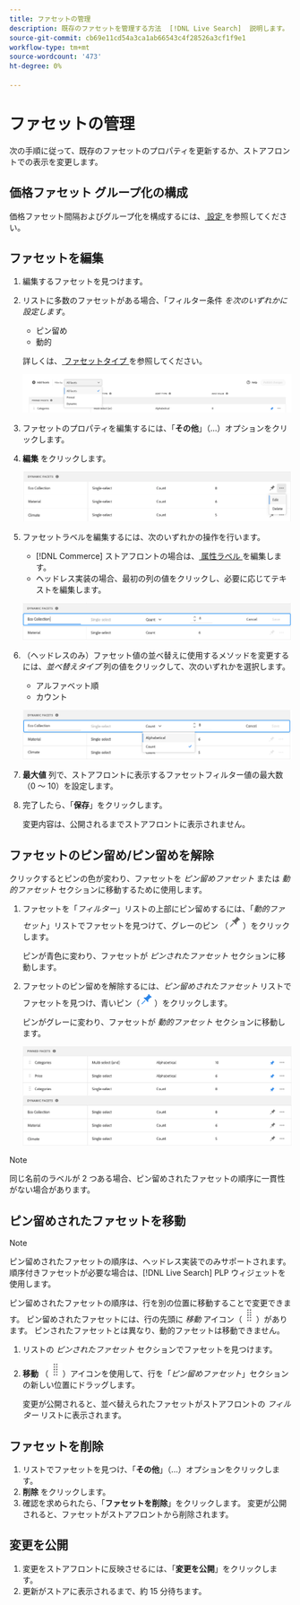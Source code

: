 ```yaml
---
title: ファセットの管理
description: 既存のファセットを管理する方法  [!DNL Live Search]  説明します。
source-git-commit: cb69e11cd54a3ca1ab66543c4f28526a3cf1f9e1
workflow-type: tm+mt
source-wordcount: '473'
ht-degree: 0%

---
```


# ファセットの管理

次の手順に従って、既存のファセットのプロパティを更新するか、ストアフロントでの表示を変更します。

## 価格ファセット グループ化の構成

価格ファセット間隔およびグループ化を構成するには、[ 設定 ](settings.md) を参照してください。

## ファセットを編集

1. 編集するファセットを見つけます。
1. リストに多数のファセットがある場合、「フィルター条件 *を次のいずれかに設定します*。

   * ピン留め
   * 動的

   詳しくは、[ ファセットタイプ ](facets-type.md) を参照してください。

   ![ フィルターファセット ](assets/facets-filter-by-cropped.png)

1. ファセットのプロパティを編集するには、「**その他**」（...）オプションをクリックします。
1. **編集** をクリックします。

   ![ 編集オプション ](assets/facet-edit-menu.png)

1. ファセットラベルを編集するには、次のいずれかの操作を行います。

   * [!DNL Commerce] ストアフロントの場合は、[ 属性ラベル ](https://experienceleague.adobe.com/docs/commerce-admin/catalog/product-attributes/product-attributes.html?lang=ja) を編集します。
   * ヘッドレス実装の場合、最初の列の値をクリックし、必要に応じてテキストを編集します。

   ![ ラベルを編集 ](assets/facet-edit-label.png)

1. （ヘッドレスのみ）ファセット値の並べ替えに使用するメソッドを変更するには、*並べ替えタイプ* 列の値をクリックして、次のいずれかを選択します。

   * アルファベット順
   * カウント

   ![ 編集数 ](assets/facets-edit-count.png)

1. **最大値** 列で、ストアフロントに表示するファセットフィルター値の最大数（0 ～ 10）を設定します。
1. 完了したら、「**保存**」をクリックします。

   変更内容は、公開されるまでストアフロントに表示されません。

## ファセットのピン留め/ピン留めを解除

クリックするとピンの色が変わり、ファセットを *ピン留めファセット* または *動的ファセット* セクションに移動するために使用します。

1. ファセットを「*フィルター*」リストの上部にピン留めするには、「*動的ファセット*」リストでファセットを見つけて、グレーのピン （![ ピンセレクター ](assets/btn-pin-gray.png)）をクリックします。

   ピンが青色に変わり、ファセットが *ピンされたファセット* セクションに移動します。

1. ファセットのピン留めを解除するには、*ピン留めされたファセット* リストでファセットを見つけ、青いピン（![ ピンセレクター ](assets/btn-pin-blue.png)）をクリックします。

   ピンがグレーに変わり、ファセットが *動的ファセット* セクションに移動します。

   ![ ピン留めされたファセットと動的ファセット ](assets/facets-pinned-unpinned.png)

>[!NOTE]
>
>同じ名前のラベルが 2 つある場合、ピン留めされたファセットの順序に一貫性がない場合があります。

## ピン留めされたファセットを移動

>[!NOTE]
>
>ピン留めされたファセットの順序は、ヘッドレス実装でのみサポートされます。 順序付きファセットが必要な場合は、[!DNL Live Search] PLP ウィジェットを使用します。

ピン留めされたファセットの順序は、行を別の位置に移動することで変更できます。 ピン留めされたファセットには、行の先頭に *移動* アイコン（![ 移動セレクター ](assets/btn-move.png)）があります。 ピンされたファセットとは異なり、動的ファセットは移動できません。

1. リストの *ピンされたファセット* セクションでファセットを見つけます。
1. **移動** （![ 移動セレクター ](assets/btn-move.png)）アイコンを使用して、行を「*ピン留めファセット*」セクションの新しい位置にドラッグします。

   変更が公開されると、並べ替えられたファセットがストアフロントの *フィルター* リストに表示されます。

## ファセットを削除

1. リストでファセットを見つけ、「**その他**」（...）オプションをクリックします。
1. **削除** をクリックします。
1. 確認を求められたら、「**ファセットを削除**」をクリックします。
変更が公開されると、ファセットがストアフロントから削除されます。

## 変更を公開

1. 変更をストアフロントに反映させるには、「**変更を公開**」をクリックします。
1. 更新がストアに表示されるまで、約 15 分待ちます。
